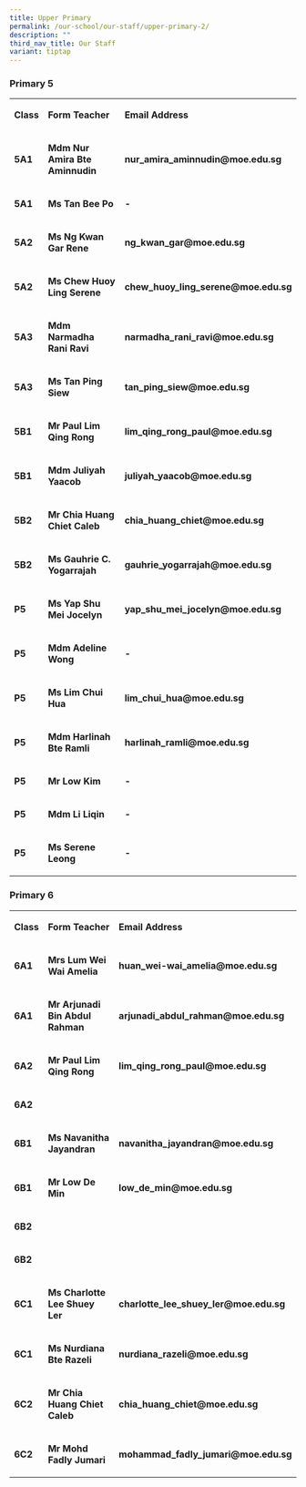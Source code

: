 ```yaml
---
title: Upper Primary
permalink: /our-school/our-staff/upper-primary-2/
description: ""
third_nav_title: Our Staff
variant: tiptap
---
```

<h3><strong>Primary 5</strong></h3><table><tbody><tr><td rowspan="1" colspan="1"><p><strong>Class</strong></p></td><td rowspan="1" colspan="1"><p><strong>Form Teacher</strong></p></td><td rowspan="1" colspan="1"><p><strong>Email Address</strong></p></td></tr><tr><td rowspan="1" colspan="1"><p><strong>5A1</strong></p></td><td rowspan="1" colspan="1"><p><strong>Mdm Nur Amira Bte Aminnudin</strong></p></td><td rowspan="1" colspan="1"><p><strong>nur_amira_aminnudin@moe.edu.sg</strong></p></td></tr><tr><td rowspan="1" colspan="1"><p><strong>5A1</strong></p></td><td rowspan="1" colspan="1"><p><strong>Ms Tan Bee Po</strong></p></td><td rowspan="1" colspan="1"><p><strong>-</strong></p></td></tr><tr><td rowspan="1" colspan="1"><p><strong>5A2</strong></p></td><td rowspan="1" colspan="1"><p><strong>Ms Ng Kwan Gar Rene</strong></p></td><td rowspan="1" colspan="1"><p><strong>ng_kwan_gar@moe.edu.sg</strong></p></td></tr><tr><td rowspan="1" colspan="1"><p><strong>5A2</strong></p></td><td rowspan="1" colspan="1"><p><strong>Ms Chew Huoy Ling Serene</strong></p></td><td rowspan="1" colspan="1"><p><strong>chew_huoy_ling_serene@moe.edu.sg</strong></p></td></tr><tr><td rowspan="1" colspan="1"><p><strong>5A3</strong></p></td><td rowspan="1" colspan="1"><p><strong>Mdm Narmadha Rani Ravi</strong></p></td><td rowspan="1" colspan="1"><p><strong>narmadha_rani_ravi@moe.edu.sg</strong></p></td></tr><tr><td rowspan="1" colspan="1"><p><strong>5A3</strong></p></td><td rowspan="1" colspan="1"><p><strong>Ms Tan Ping Siew</strong></p></td><td rowspan="1" colspan="1"><p><strong>tan_ping_siew@moe.edu.sg</strong></p></td></tr><tr><td rowspan="1" colspan="1"><p><strong>5B1</strong></p></td><td rowspan="1" colspan="1"><p><strong>Mr Paul Lim Qing Rong</strong></p></td><td rowspan="1" colspan="1"><p><strong>lim_qing_rong_paul@moe.edu.sg</strong></p></td></tr><tr><td rowspan="1" colspan="1"><p><strong>5B1</strong></p></td><td rowspan="1" colspan="1"><p><strong>Mdm Juliyah Yaacob</strong></p></td><td rowspan="1" colspan="1"><p><strong>juliyah_yaacob@moe.edu.sg</strong></p></td></tr><tr><td rowspan="1" colspan="1"><p><strong>5B2</strong></p></td><td rowspan="1" colspan="1"><p><strong>Mr Chia Huang Chiet Caleb</strong></p></td><td rowspan="1" colspan="1"><p><strong>chia_huang_chiet@moe.edu.sg</strong></p></td></tr><tr><td rowspan="1" colspan="1"><p><strong>5B2</strong></p></td><td rowspan="1" colspan="1"><p><strong>Ms Gauhrie C. Yogarrajah</strong></p></td><td rowspan="1" colspan="1"><p><strong>gauhrie_yogarrajah@moe.edu.sg</strong></p></td></tr><tr><td rowspan="1" colspan="1"><p><strong>P5</strong></p></td><td rowspan="1" colspan="1"><p><strong>Ms Yap Shu Mei Jocelyn</strong></p></td><td rowspan="1" colspan="1"><p><strong>yap_shu_mei_jocelyn@moe.edu.sg</strong></p></td></tr><tr><td rowspan="1" colspan="1"><p><strong>P5</strong></p></td><td rowspan="1" colspan="1"><p><strong>Mdm Adeline Wong</strong></p></td><td rowspan="1" colspan="1"><p><strong>-</strong></p></td></tr><tr><td rowspan="1" colspan="1"><p><strong>P5</strong></p></td><td rowspan="1" colspan="1"><p><strong>Ms Lim Chui Hua</strong></p></td><td rowspan="1" colspan="1"><p><strong>lim_chui_hua@moe.edu.sg</strong></p></td></tr><tr><td rowspan="1" colspan="1"><p><strong>P5</strong></p></td><td rowspan="1" colspan="1"><p><strong>Mdm Harlinah Bte Ramli</strong></p></td><td rowspan="1" colspan="1"><p><strong>harlinah_ramli@moe.edu.sg</strong></p></td></tr><tr><td rowspan="1" colspan="1"><p><strong>P5</strong></p></td><td rowspan="1" colspan="1"><p><strong>Mr Low Kim</strong></p></td><td rowspan="1" colspan="1"><p><strong>-</strong></p></td></tr><tr><td rowspan="1" colspan="1"><p><strong>P5</strong></p></td><td rowspan="1" colspan="1"><p><strong>Mdm Li Liqin</strong></p></td><td rowspan="1" colspan="1"><p><strong>-</strong></p></td></tr><tr><td rowspan="1" colspan="1"><p><strong>P5</strong></p></td><td rowspan="1" colspan="1"><p><strong>Ms Serene Leong</strong></p></td><td rowspan="1" colspan="1"><p><strong>-</strong></p></td></tr></tbody></table><h3><strong>Primary 6</strong></h3><table><tbody><tr><td rowspan="1" colspan="1"><p><strong>Class</strong></p></td><td rowspan="1" colspan="1"><p><strong>Form Teacher</strong></p></td><td rowspan="1" colspan="1"><p><strong>Email Address</strong></p></td></tr><tr><td rowspan="1" colspan="1"><p><strong>6A1</strong></p></td><td rowspan="1" colspan="1"><p><strong>Mrs Lum Wei Wai Amelia</strong></p></td><td rowspan="1" colspan="1"><p><strong>huan_wei-wai_amelia@moe.edu.sg</strong></p></td></tr><tr><td rowspan="1" colspan="1"><p><strong>6A1</strong></p></td><td rowspan="1" colspan="1"><p><strong>Mr Arjunadi Bin Abdul Rahman</strong></p></td><td rowspan="1" colspan="1"><p><strong>arjunadi_abdul_rahman@moe.edu.sg</strong></p></td></tr><tr><td rowspan="1" colspan="1"><p><strong>6A2</strong></p></td><td rowspan="1" colspan="1"><p><strong>Mr Paul Lim Qing Rong</strong></p></td><td rowspan="1" colspan="1"><p><strong>lim_qing_rong_paul@moe.edu.sg</strong></p></td></tr><tr><td rowspan="1" colspan="1"><p><strong>6A2</strong></p></td><td rowspan="1" colspan="1"><p></p></td><td rowspan="1" colspan="1"><p></p></td></tr><tr><td rowspan="1" colspan="1"><p><strong>6B1</strong></p></td><td rowspan="1" colspan="1"><p><strong>Ms Navanitha Jayandran</strong></p></td><td rowspan="1" colspan="1"><p><strong>navanitha_jayandran@moe.edu.sg</strong></p></td></tr><tr><td rowspan="1" colspan="1"><p><strong>6B1</strong></p></td><td rowspan="1" colspan="1"><p><strong>Mr Low De Min</strong></p></td><td rowspan="1" colspan="1"><p><strong>low_de_min@moe.edu.sg</strong></p></td></tr><tr><td rowspan="1" colspan="1"><p><strong>6B2</strong></p></td><td rowspan="1" colspan="1"><p></p></td><td rowspan="1" colspan="1"><p></p></td></tr><tr><td rowspan="1" colspan="1"><p><strong>6B2</strong></p></td><td rowspan="1" colspan="1"><p></p></td><td rowspan="1" colspan="1"><p></p></td></tr><tr><td rowspan="1" colspan="1"><p><strong>6C1</strong></p></td><td rowspan="1" colspan="1"><p><strong>Ms Charlotte Lee Shuey Ler</strong></p></td><td rowspan="1" colspan="1"><p><strong>charlotte_lee_shuey_ler@moe.edu.sg</strong></p></td></tr><tr><td rowspan="1" colspan="1"><p><strong>6C1</strong></p></td><td rowspan="1" colspan="1"><p><strong>Ms Nurdiana Bte Razeli</strong></p></td><td rowspan="1" colspan="1"><p><strong>nurdiana_razeli@moe.edu.sg</strong></p></td></tr><tr><td rowspan="1" colspan="1"><p><strong>6C2</strong></p></td><td rowspan="1" colspan="1"><p><strong>Mr Chia Huang Chiet Caleb</strong></p></td><td rowspan="1" colspan="1"><p><strong>chia_huang_chiet@moe.edu.sg</strong></p></td></tr><tr><td rowspan="1" colspan="1"><p><strong>6C2</strong></p></td><td rowspan="1" colspan="1"><p><strong>Mr Mohd Fadly Jumari</strong></p></td><td rowspan="1" colspan="1"><p><strong>mohammad_fadly_jumari@moe.edu.sg</strong></p></td></tr></tbody></table><p></p>